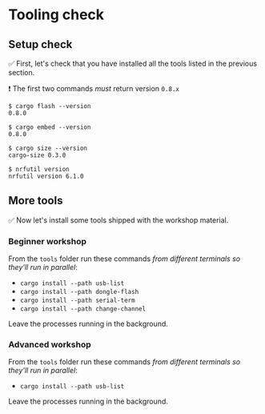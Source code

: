 # Tooling check

## Setup check

✅ First, let's check that you have installed all the tools listed in the previous section.

❗ The first two commands *must* return version `0.8.x`

``` console
$ cargo flash --version
0.8.0

$ cargo embed --version
0.8.0

$ cargo size --version
cargo-size 0.3.0

$ nrfutil version
nrfutil version 6.1.0
```

## More tools

✅ Now let's install some tools shipped with the workshop material.

### Beginner workshop

From the `tools` folder run these commands *from different terminals so they'll run in parallel*:

- `cargo install --path usb-list`
- `cargo install --path dongle-flash`
- `cargo install --path serial-term`
- `cargo install --path change-channel`

Leave the processes running in the background.

### Advanced workshop

From the `tools` folder run these commands *from different terminals so they'll run in parallel*:

- `cargo install --path usb-list`

Leave the processes running in the background.
